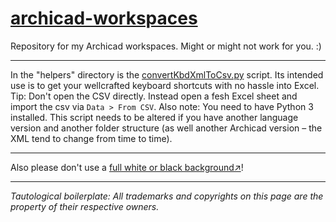 # [archicad-workspaces](https://github.com/runxel/archicad-workspaces)
Repository for my Archicad workspaces. Might or might not work for you. :)

---

In the "helpers" directory is the [convertKbdXmlToCsv.py](/helpers/convertKbdXmlToCsv.py) script. Its intended use is to get your wellcrafted keyboard shortcuts with no hassle into Excel. Tip: Don't open the CSV directly. Instead open a fesh Excel sheet and import the csv via `Data > From CSV`.
Also note: You need to have Python 3 installed. This script needs to be altered if you have another language version and another folder structure (as well another Archicad version – the XML tend to change from time to time).

---

Also please don't use a [full white or black background↗](https://www.onland.info/archives/2006/04/background_beige_237_236_202.php)!

---

_Tautological boilerplate: All trademarks and copyrights on this page are the property of their respective owners._

